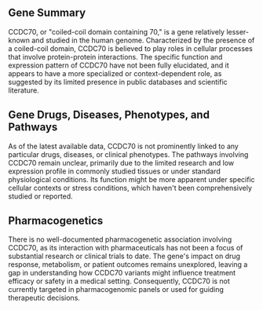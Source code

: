 ## Gene Summary
CCDC70, or "coiled-coil domain containing 70," is a gene relatively lesser-known and studied in the human genome. Characterized by the presence of a coiled-coil domain, CCDC70 is believed to play roles in cellular processes that involve protein-protein interactions. The specific function and expression pattern of CCDC70 have not been fully elucidated, and it appears to have a more specialized or context-dependent role, as suggested by its limited presence in public databases and scientific literature.

## Gene Drugs, Diseases, Phenotypes, and Pathways
As of the latest available data, CCDC70 is not prominently linked to any particular drugs, diseases, or clinical phenotypes. The pathways involving CCDC70 remain unclear, primarily due to the limited research and low expression profile in commonly studied tissues or under standard physiological conditions. Its function might be more apparent under specific cellular contexts or stress conditions, which haven't been comprehensively studied or reported.

## Pharmacogenetics
There is no well-documented pharmacogenetic association involving CCDC70, as its interaction with pharmaceuticals has not been a focus of substantial research or clinical trials to date. The gene's impact on drug response, metabolism, or patient outcomes remains unexplored, leaving a gap in understanding how CCDC70 variants might influence treatment efficacy or safety in a medical setting. Consequently, CCDC70 is not currently targeted in pharmacogenomic panels or used for guiding therapeutic decisions.